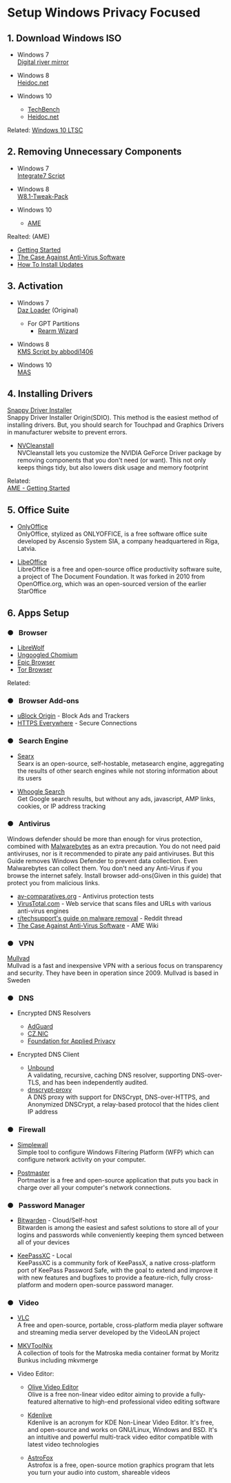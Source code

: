 # Setup Windows Privacy Focused
<!--Related:
* [Windows Best Privacy Practices](https://www.reddit.com/r/privacytoolsIO/comments/fwgvsb/windows_10_best_privacy_practices/?utm_source=amp&utm_medium=&utm_content=post_body)-->

## 1. Download Windows ISO

* Windows 7  
[Digital river mirror](https://digitalrivermirror.com/)


* Windows 8  
[Heidoc.net](https://heidoc.net/joomla/technology-science/microsoft/67-microsoft-windows-and-office-iso-download-tool)


* Windows 10  
  - [TechBench](https://tb.rg-adguard.net/public.php)  
  - [Heidoc.net](https://heidoc.net/joomla/technology-science/microsoft/67-microsoft-windows-and-office-iso-download-tool)

Related:
[Windows 10 LTSC](https://azimstech.github.io/2018-10-05-windows-10-enterprise-ltsc-2019/)

## 2. Removing Unnecessary Components
* Windows 7  
[Integrate7 Script](https://www.wincert.net/forum/topic/14001-integrate7-script-%E2%80%93-automatically-download-and-slipstream-all-updates-up-to-052021/)

* Windows 8  
[W8.1-Tweak-Pack](https://www.ntlite.com/community/index.php?threads/clangers-download-page.1272/)

* Windows 10  
  * [AME](https://ameliorated.info/)

Realted: (AME)
* [Getting Started](https://wiki.ameliorated.info/doku.php?id=getting_started)
* [The Case Against Anti-Virus Software](https://wiki.ameliorated.info/doku.php?id=antivirus)
* [How To Install Updates](https://wiki.ameliorated.info/doku.php?id=system_updates)

## 3. Activation
* Windows 7  
[Daz Loader](https://forums.mydigitallife.net/threads/windows-loader-download.58464/)  (Original)

  * For GPT Partitions
    - [Rearm Wizard](https://forums.mydigitallife.net/threads/rearm-wizard-the-premier-rearm-solution-for-windows-7-and-office-2013.43861/)

* Windows 8  
[KMS Script by abbodi1406](https://github.com/abbodi1406/KMS_VL_ALL_AIO)

* Windows 10  
[MAS](https://github.com/massgravel/Microsoft-Activation-Scripts)

## 4. Installing Drivers
[Snappy Driver Installer](https://www.snappy-driver-installer.org/)  
Snappy Driver Installer Origin(SDIO). This method is the easiest method of installing drivers.
But, you should search for Touchpad and Graphics Drivers in manufacturer website to prevent errors.

* [NVCleanstall](https://www.techpowerup.com/download/techpowerup-nvcleanstall/)  
NVCleanstall lets you customize the NVIDIA GeForce Driver package by removing components that you don't need (or want). This not only keeps things tidy, but also lowers disk usage and memory footprint

Related:  
[AME - Getting Started](https://wiki.ameliorated.info/doku.php?id=getting_started)

## 5. Office Suite
* [OnlyOffice](https://www.onlyoffice.com/)  
OnlyOffice, stylized as ONLYOFFICE, is a free software office suite developed by Ascensio System SIA, a company headquartered in Riga, Latvia.

* [LibeOffice](https://www.libreoffice.org/)  
LibreOffice is a free and open-source office productivity software suite, a project of The Document Foundation. It was forked in 2010 from OpenOffice.org, which was an open-sourced version of the earlier StarOffice

## 6. Apps Setup
### ● &nbsp; Browser  
* [LibreWolf](https://librewolf-community.gitlab.io/)  
* [Ungoogled Chomium](https://ungoogled-software.github.io/ungoogled-chromium-binaries/)  
* [Epic Browser](https://www.epicbrowser.com/)  
* [Tor Browser](https://www.torproject.org/)

Related:

### ● &nbsp; Browser Add-ons
* [uBlock Origin](https://github.com/gorhill/uBlock) - Block Ads and Trackers
* [HTTPS Everywhere](https://www.eff.org/https-everywhere) - Secure Connections

### ● &nbsp; Search Engine
* [Searx](https://searx.me/)  
Searx is an open-source, self-hostable, metasearch engine, aggregating the results of other search engines while not storing information about its users

* [Whoogle Search](https://github.com/benbusby/whoogle-search)  
Get Google search results, but without any ads, javascript, AMP links, cookies, or IP address tracking

### ● &nbsp; Antivirus
Windows defender should be more than enough for virus protection, combined with [Malwarebytes](https://www.malwarebytes.com/) as an extra precaution. You do not need paid antiviruses, nor is it recommended to pirate any paid antiviruses. But this Guide removes Windows Defender to prevent data collection. Even Malwarebytes can collect them. You don't need any Anti-Virus if you browse the internet safely. Install browser add-ons(Given in this guide) that protect you from malicious links.

* [av-comparatives.org](https://www.av-comparatives.org/) - Antivirus protection tests  
* [VirusTotal.com](https://www.virustotal.com/) - Web service that scans files and URLs with various anti-virus engines  
* [r/techsupport's guide on malware removal](https://www.reddit.com/r/techsupport/comments/33evdi/suggested_reading_official_malware_removal_guide/) - Reddit thread
* [The Case Against Anti-Virus Software](https://wiki.ameliorated.info/doku.php?id=antivirus) - AME Wiki

### ● &nbsp; VPN
[Mullvad](https://mullvad.net/en/)  
Mullvad is a fast and inexpensive VPN with a serious focus on transparency and security. They have been in operation since 2009. Mullvad is based in  Sweden

### ● &nbsp; DNS
* Encrypted DNS Resolvers  
  - [AdGuard](https://adguard.com/en/adguard-dns/overview.html)
  - [CZ.NIC](https://www.nic.cz/odvr/)
  - [Foundation for Applied Privacy](https://applied-privacy.net//services/dns/)

* Encrypted DNS Client
  - [Unbound](https://nlnetlabs.nl/projects/unbound/about/)  
  A validating, recursive, caching DNS resolver, supporting DNS-over-TLS, and has been independently audited.
  - [dnscrypt-proxy](https://github.com/DNSCrypt/dnscrypt-proxy/wiki)  
  A DNS proxy with support for DNSCrypt, DNS-over-HTTPS, and Anonymized DNSCrypt, a relay-based protocol that the hides client IP address
 
### ● &nbsp; Firewall
* [Simplewall](https://www.henrypp.org/product/simplewall)  
Simple tool to configure Windows Filtering Platform (WFP) which can configure network activity on your computer.

* [Postmaster](https://safing.io/)  
Portmaster is a free and open-source application that puts you back in charge over all your computer's network connections.

### ● &nbsp; Password Manager
* [Bitwarden](https://bitwarden.com/) - Cloud/Self-host  
Bitwarden is among the easiest and safest solutions to store all of your logins and passwords while conveniently keeping them synced between all of your devices

* [KeePassXC](https://keepassxc.org/) - Local  
KeePassXC is a community fork of KeePassX, a native cross-platform port of KeePass Password Safe, with the goal to extend and improve it with new features and bugfixes to provide a feature-rich, fully cross-platform and modern open-source password manager.

### ● &nbsp;  Video
* [VLC](https://www.videolan.org/)  
A free and open-source, portable, cross-platform media player software and streaming media server developed by the VideoLAN project

* [MKVToolNix](https://mkvtoolnix.download/)  
A collection of tools for the Matroska media container format by Moritz Bunkus including mkvmerge

* Video Editor:
  - [Olive Video Editor](https://www.olivevideoeditor.org/)  
  Olive is a free non-linear video editor aiming to provide a fully-featured alternative to high-end professional video editing software
  
  - [Kdenlive](https://kdenlive.org/)  
  Kdenlive is an acronym for KDE Non-Linear Video Editor. It's free, and open-source and works on GNU/Linux, Windows and BSD. It's an intuitive and powerful multi-track video editor compatible with latest video technologies
  
  - [AstroFox](https://astrofox.io/)  
  Astrofox is a free, open-source motion graphics program that lets you turn your audio into custom, shareable videos
